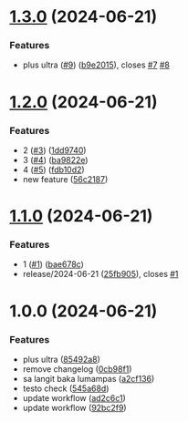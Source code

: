 # [1.3.0](https://github.com/Jiseeeh/testo/compare/v1.2.0...v1.3.0) (2024-06-21)


### Features

* plus ultra ([#9](https://github.com/Jiseeeh/testo/issues/9)) ([b9e2015](https://github.com/Jiseeeh/testo/commit/b9e2015768c07cd7672c7b621ef128346b69b866)), closes [#7](https://github.com/Jiseeeh/testo/issues/7) [#8](https://github.com/Jiseeeh/testo/issues/8)

# [1.2.0](https://github.com/Jiseeeh/testo/compare/v1.1.0...v1.2.0) (2024-06-21)


### Features

* 2 ([#3](https://github.com/Jiseeeh/testo/issues/3)) ([1dd9740](https://github.com/Jiseeeh/testo/commit/1dd97401b8d06ca7d702c46e9f06ddcf40f784ae))
* 3 ([#4](https://github.com/Jiseeeh/testo/issues/4)) ([ba9822e](https://github.com/Jiseeeh/testo/commit/ba9822ed8602e68a9e18c82b82ab460821350b94))
* 4 ([#5](https://github.com/Jiseeeh/testo/issues/5)) ([fdb10d2](https://github.com/Jiseeeh/testo/commit/fdb10d2c6406969a69703b242c8cc3484bc650f6))
* new feature ([56c2187](https://github.com/Jiseeeh/testo/commit/56c2187c026f568b14cdc3361e04f7e3ccd73a77))

# [1.1.0](https://github.com/Jiseeeh/testo/compare/v1.0.0...v1.1.0) (2024-06-21)


### Features

* 1 ([#1](https://github.com/Jiseeeh/testo/issues/1)) ([bae678c](https://github.com/Jiseeeh/testo/commit/bae678c9a3a538002d917439e75963989e09852d))
* release/2024-06-21 ([25fb905](https://github.com/Jiseeeh/testo/commit/25fb905137dc61585918cf1c21dde9b68c98bba5)), closes [#1](https://github.com/Jiseeeh/testo/issues/1)

# 1.0.0 (2024-06-21)


### Features

* plus ultra ([85492a8](https://github.com/Jiseeeh/testo/commit/85492a80101bf9362bc090af38d3d9463ea5f834))
* remove changelog ([0cb98f1](https://github.com/Jiseeeh/testo/commit/0cb98f10adbadbfa6fad5cbb69aa3dfd4d7b3606))
* sa langit baka lumampas ([a2cf136](https://github.com/Jiseeeh/testo/commit/a2cf136c9bb8cc046effd300134c20874a288d30))
* testo check ([545a68d](https://github.com/Jiseeeh/testo/commit/545a68d807359e2b85783497396d12b8d184a302))
* update workflow ([ad2c6c1](https://github.com/Jiseeeh/testo/commit/ad2c6c1149399d04958db490ea33fe631b59ba78))
* update workflow ([92bc2f9](https://github.com/Jiseeeh/testo/commit/92bc2f91a813665ec9e8b513ec7559af666bd8b6))
